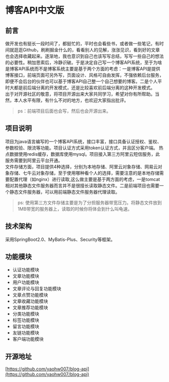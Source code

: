 # 博客API中文版

## 前言

做开发也有挺长一段时间了，都挺忙的，平时也会看些书，或者做一些笔记，有时间就逛逛Github，刷刷掘金什么的，看看别人的见解，涨涨见识，看到好的文章也会选择收藏起来。逐渐地，我也意识到自己也该写写总结，写写一些自己的想法的必要性。稍加思索后，冷静识破。于是决定自己写一个博客API系统，至于为啥是博客API系统而不是博客系统主要是基于两个方面的考虑：一是博客API是提供博客接口，前端页面可另外写，页面设计、风格可自由发挥，不强依赖后台服务，即便不会后台的伙伴也可以基于博客API自己整一个自己想要的博客。二是个人平时大都是前后端分离的开发模式，还是比较喜欢前后端分离的这种开发模式。
<br>
出于对开源社区的敬意，将项目开源出来大家共同学习，希望对你有所帮助。当然，本人水平有限，有什么不对的地方，也欢迎大家指出批评。
> ps：前端项目后面也会写，然后也会开源出来。

## 项目说明

项目为java语言编写的一个博客API系统，接口丰富，接口具备认证授权、鉴权、参数校验、限流等功能。项目认证方式采用token认证方式，并且区分客户端。
热点数据使用redis缓存，数据库使用mysql。项目接入第三方阿里云短信服务，此服务需要到阿里云平台开通。
<br>
文件存储方面，项目提供4种选择，分别为本地存储、阿里云对象存储、网易云对象存储、七牛云对象存储，至于使用哪种看个人的选择，需要注意的是本地存储需要配置代理（如nginx）进行读取,这么做主要是基于两方面的考虑，一是tomcat相对其他静态文件服务器而言并不是很擅长读取静态文件。二是前端项目也需要一个静态文件服务器，可以用前端静态文件服务器代理读取。
<br>
> ps: 使用第三方文件存储主要是为了分担服务器带宽压力。将静态文件放到1MB带宽的服务器上，读取的时候你将体会到什么叫龟速。

 ## 技术架构
采用SpringBoot2.0、MyBatis-Plus、Security等框架。

## 功能模块

- 认证功能模块
- 文章功能模块
- 用户功能模块
- 文章评论与回复功能模块
- 文章点赞功能模块
- 文章收藏功能模块
- 文章推荐功能模块
- 分类功能模块
- 标签功能模块
- 留言功能模块
- 友链功能模块
- 客户端功能模块

## 开源地址

[https://github.com/yaohw007/blog-api](https://github.com/yaohw007/blog-api)